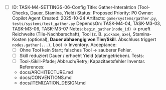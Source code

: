 - [ ] ID: TASK-M4-SETTINGS-06-Config
  Title: Gather-Interaktion (Tool-Checks, Dauer, Stamina, Yield)
  Status: Proposed
  Priority: P0
  Owner: Copilot Agent
  Created: 2025-10-24
  Artifacts: `game/systems/gather.py`, `tests/systems/test_gather.py`
  DependsOn: TASK-M4-04, TASK-M3-03, TASK-M3-06, TASK-M3-07
  Notes:
  `begin_gather(node_id)` -> prueft Reichweite (Tile-Nachbarschaft), Tool (z. B. `pickaxe`, `axe`), Stamina-Kosten (optional), **Dauer abhaengig von Tier/Skill**. Abschluss triggert `nodes.gather(...)`, Loot -> Inventory.
  Acceptance:
  - [ ] Ohne Tool kein Start; falsches Tool -> sauberer Fehler.
  - [ ] Skill reduziert Dauer / erhoeht Yield (datengetrieben).
  Tests:
  - [ ] Tool-/Skill-Pfade; Abbruch/Retry; Kapazitaetsfehler Inventar.
  References:
  - docs/ARCHITECTURE.md
  - docs/CONVENTIONS.md
  - docs/ITEMIZATION_DESIGN.md
